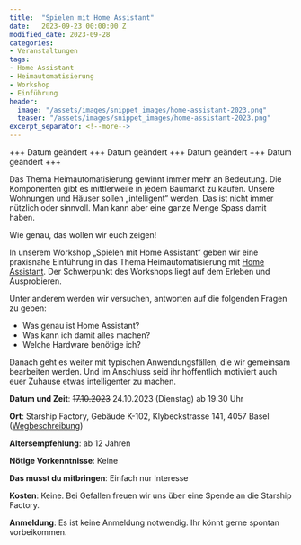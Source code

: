 ```yaml
---
title:  "Spielen mit Home Assistant"
date:   2023-09-23 00:00:00 Z
modified_date: 2023-09-28
categories:
- Veranstaltungen
tags:
- Home Assistant
- Heimautomatisierung
- Workshop
- Einführung
header:
  image: "/assets/images/snippet_images/home-assistant-2023.png"
  teaser: "/assets/images/snippet_images/home-assistant-2023.png"
excerpt_separator: <!--more-->
---
```

+++ Datum geändert +++ Datum geändert +++ Datum geändert +++ Datum geändert +++

Das Thema Heimautomatisierung gewinnt immer mehr an Bedeutung. Die Komponenten gibt es mittlerweile in jedem Baumarkt zu kaufen. Unsere Wohnungen und Häuser sollen „intelligent“ werden. Das ist nicht immer nützlich oder sinnvoll. Man kann aber eine ganze Menge Spass damit haben.

Wie genau, das wollen wir euch zeigen!

In unserem Workshop „Spielen mit Home Assistant“ geben wir eine praxisnahe Einführung in das Thema Heimautomatisierung mit [Home Assistant](http://www.home-assistant.io). Der Schwerpunkt des Workshops liegt auf dem Erleben und Ausprobieren.

Unter anderem werden wir versuchen, antworten auf die folgenden Fragen zu geben:

- Was genau ist Home Assistant?
- Was kann ich damit alles machen?
- Welche Hardware benötige ich?

Danach geht es weiter mit typischen Anwendungsfällen, die wir gemeinsam bearbeiten werden. Und im Anschluss seid ihr hoffentlich motiviert auch euer Zuhause etwas intelligenter zu machen.

**Datum und Zeit**: ~~17.10.2023~~ 24.10.2023 (Dienstag) ab 19:30 Uhr

**Ort**: Starship Factory, Gebäude K-102, Klybeckstrasse 141, 4057 Basel ([Wegbeschreibung](https://starship-factory.ch/anfahrt/))

**Altersempfehlung**: ab 12 Jahren

**Nötige Vorkenntnisse**: Keine

**Das musst du mitbringen**: Einfach nur Interesse

**Kosten**: Keine. Bei Gefallen freuen wir uns über eine Spende an die Starship Factory.

**Anmeldung**: Es ist keine Anmeldung notwendig. Ihr könnt gerne spontan vorbeikommen.
